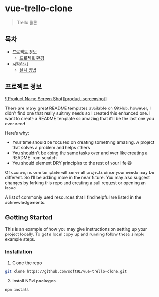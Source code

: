 # vue-trello-clone
> Trello 클론 

<!-- TABLE OF CONTENTS -->
## 목차

* [프로젝트 정보](#about-the-project)
  * [프로젝트 환경](#built-with)
* [시작하기](#getting-started)
  * [설치 방법](#installation)



<!-- ABOUT THE PROJECT -->
## 프로젝트 정보

[![Product Name Screen Shot][product-screenshot]](https://example.com)

There are many great README templates available on GitHub, however, I didn't find one that really suit my needs so I created this enhanced one. I want to create a README template so amazing that it'll be the last one you ever need.

Here's why:
* Your time should be focused on creating something amazing. A project that solves a problem and helps others
* You shouldn't be doing the same tasks over and over like creating a README from scratch
* You should element DRY principles to the rest of your life :smile:

Of course, no one template will serve all projects since your needs may be different. So I'll be adding more in the near future. You may also suggest changes by forking this repo and creating a pull request or opening an issue.

A list of commonly used resources that I find helpful are listed in the acknowledgements.


<!-- GETTING STARTED -->
## Getting Started

This is an example of how you may give instructions on setting up your project locally.
To get a local copy up and running follow these simple example steps.

### Installation

1. Clone the repo
```sh
git clone https://github.com/soft91/vue-trello-clone.git
```
2. Install NPM packages
```sh
npm install
```
